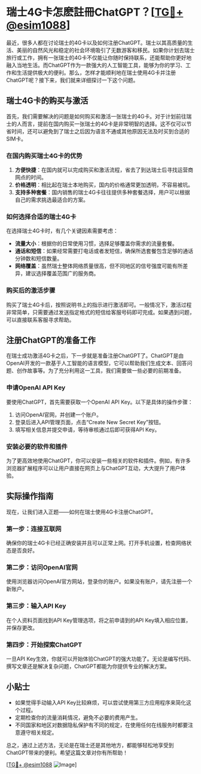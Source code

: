 # 瑞士4G卡怎麽註冊ChatGPT？[[TG💪+ @esim1088](https://t.me/s/esim1088)]

最近，很多人都在讨论瑞士的4G卡以及如何注册ChatGPT。瑞士以其高质量的生活、美丽的自然风光和稳定的社会环境吸引了无数游客和移民。如果你计划去瑞士旅行或工作，拥有一张瑞士的4G卡不仅能让你随时保持联系，还能帮助你更好地融入当地生活。而ChatGPT作为一款强大的人工智能工具，能够为你的学习、工作和生活提供极大的便利。那么，怎样才能顺利地在瑞士使用4G卡并注册ChatGPT呢？接下来，我们就来详细探讨一下这个问题。

## 瑞士4G卡的购买与激活

首先，我们需要解决的问题是如何购买和激活一张瑞士的4G卡。对于计划前往瑞士的人而言，提前在国内购买一张瑞士的4G卡是非常明智的选择。这不仅可以节省时间，还可以避免到了瑞士之后因为语言不通或其他原因无法及时买到合适的SIM卡。

### 在国内购买瑞士4G卡的优势

1. **方便快捷**：在国内就可以完成购买和激活流程，省去了到达瑞士后寻找运营商网点的时间。
2. **价格透明**：相比起在瑞士本地购买，国内的价格通常更加透明，不容易被坑。
3. **支持多种套餐**：国内销售的瑞士4G卡往往提供多种套餐选择，用户可以根据自己的需求挑选最适合的方案。

### 如何选择合适的瑞士4G卡

在选择瑞士4G卡时，有几个关键因素需要考虑：

- **流量大小**：根据你的日常使用习惯，选择足够覆盖你需求的流量套餐。
- **通话和短信**：如果经常需要打电话或者发短信，确保所选套餐包含足够的通话分钟数和短信数量。
- **网络覆盖**：虽然瑞士整体网络质量很高，但不同地区的信号强度可能有所差异，建议选择覆盖范围广的服务商。

### 购买后的激活步骤

购买了瑞士4G卡后，按照说明书上的指示进行激活即可。一般情况下，激活过程非常简单，只需要通过发送指定格式的短信给客服号码即可完成。如果遇到问题，可以直接联系客服寻求帮助。

## 注册ChatGPT的准备工作

在瑞士成功激活4G卡之后，下一步就是准备注册ChatGPT了。ChatGPT是由OpenAI开发的一款基于人工智能的语言模型，它可以帮助我们生成文本、回答问题、创作故事等。为了充分利用这一工具，我们需要做一些必要的前期准备。

### 申请OpenAI API Key

要使用ChatGPT，首先需要获取一个OpenAI API Key。以下是具体的操作步骤：

1. 访问OpenAI官网，并创建一个账户。
2. 登录后进入API管理页面，点击“Create New Secret Key”按钮。
3. 填写相关信息并提交申请，等待审核通过后即可获得API Key。

### 安装必要的软件和插件

为了更高效地使用ChatGPT，你可以安装一些相关的软件和插件。例如，有许多浏览器扩展程序可以让用户直接在网页上与ChatGPT互动，大大提升了用户体验。

## 实际操作指南

现在，让我们进入正题——如何在瑞士使用4G卡注册ChatGPT。

### 第一步：连接互联网

确保你的瑞士4G卡已经正确安装并且可以正常上网。打开手机设置，检查网络状态是否良好。

### 第二步：访问OpenAI官网

使用浏览器访问OpenAI官方网站，登录你的账户。如果没有账户，请先注册一个新账户。

### 第三步：输入API Key

在个人资料页面找到API Key管理选项，将之前申请到的API Key填入相应位置，并保存更改。

### 第四步：开始探索ChatGPT

一旦API Key生效，你就可以开始体验ChatGPT的强大功能了。无论是编写代码、撰写文章还是解决复杂问题，ChatGPT都能为你提供专业的解决方案。

## 小贴士

- 如果觉得手动输入API Key比较麻烦，可以尝试使用第三方应用程序来简化这个过程。
- 定期检查你的流量消耗情况，避免不必要的费用产生。
- 不同国家和地区对数据隐私保护有不同的规定，在使用任何在线服务时都要注意遵守相关规定。

总之，通过上述方法，无论是在瑞士还是其他地方，都能够轻松地享受到ChatGPT带来的便利。希望这篇文章对你有所帮助！

[[TG💪+ @esim1088](https://t.me/s/esim1088) ![Image](https://i.postimg.cc/4NQfJmqS/Snipaste-2025-05-13-00-14-12.png)]